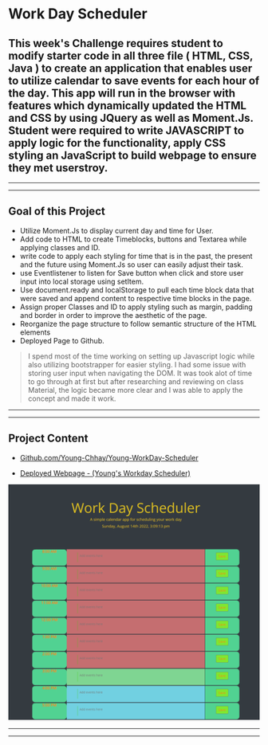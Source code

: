 # Work Day Scheduler

## This week's Challenge requires student to modify starter code in all three file ( HTML, CSS, Java ) to create an application that enables user to utilize calendar to save events for each hour of the day. This app will run in the browser with features which dynamically updated the HTML and CSS by using JQuery as well as Moment.Js. Student were required to write JAVASCRIPT to apply logic for the functionality,  apply CSS styling an JavaScript to build webpage to ensure they met userstroy. 
---
___
## Goal of this Project 
* Utilize Moment.Js to display current day and time for User. 
* Add code to HTML to create Timeblocks, buttons and Textarea while applying classes and ID. 
* write code to apply each styling for time that is in the past, the present and the future using Moment.Js so user can easily adjust their task. 
* use Eventlistener to listen for Save button when click and store user input into local storage using setItem. 
* Use document.ready and localStorage to pull each time block data that were saved and append content to respective time blocks in the page. 
* Assign proper Classes and ID to apply styling such as margin, padding and border in order to improve the aesthetic of the page. 
* Reorganize the page structure to follow semantic structure of the HTML elements
* Deployed Page to Github. 
> I spend most of the time working on setting up Javascript logic while also utilizing bootstrapper for easier styling. I had some issue with storing user input when navigating the DOM. It was took alot of time to go through at first but after researching and reviewing on class Material, the logic became more clear and I was able to apply the concept and made it work. 
---
___

## Project Content

* [Github.com/Young-Chhay/Young-WorkDay-Scheduler ](https://github.com/Young-Chhay/Young-WorkDay-Scheduler "Young's Github Page")

* [Deployed Webpage - (Young's Workday Scheduler)](https://young-chhay.github.io/Young-WorkDay-Scheduler/ "Work Day Scheduler")

![Work Day Scheduler Website Screenshot](./Assets/young-chhay.github.io_Young-WorkDay-Scheduler_%20(1).png)

---
___